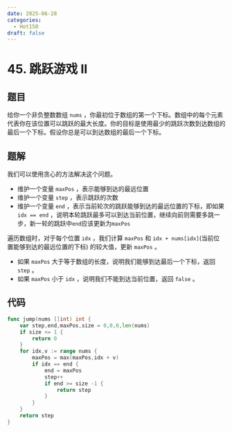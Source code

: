 ```yaml
---
date: 2025-06-28
categories:
  - Hot150
draft: false
---
```


# 45. 跳跃游戏 II

## 题目

给你一个非负整数数组 `nums` ，你最初位于数组的第一个下标。数组中的每个元素代表你在该位置可以跳跃的最大长度。你的目标是使用最少的跳跃次数到达数组的最后一个下标。假设你总是可以到达数组的最后一个下标。

<!-- more -->

## 题解

我们可以使用贪心的方法解决这个问题。

- 维护一个变量 `maxPos` ，表示能够到达的最远位置
- 维护一个变量 `step` ，表示跳跃的次数
- 维护一个变量 `end` ，表示当前轮次的跳跃能够到达的最远位置的下标，即如果 `idx == end` ，说明本轮跳跃最多可以到达当前位置，继续向前则需要多跳一步，新一轮的跳跃中`end`应该更新为`maxPos`    


遍历数组时，对于每个位置 `idx` ，我们计算 `maxPos` 和 `idx + nums[idx]`(当前位置能够到达的最远位置的下标) 的较大值，更新 `maxPos` 。

- 如果 `maxPos` 大于等于数组的长度，说明我们能够到达最后一个下标，返回 `step` 。
- 如果 `maxPos` 小于 `idx` ，说明我们不能到达当前位置，返回 `false` 。

## 代码

```go
func jump(nums []int) int {
    var step,end,maxPos,size = 0,0,0,len(nums) 
    if size <= 1 {
        return 0
    }
    for idx,v := range nums {
        maxPos = max(maxPos,idx + v)
        if idx == end {
            end = maxPos
            step++
            if end >= size -1 {
                return step
            }
        }
    }
    return step
}
```